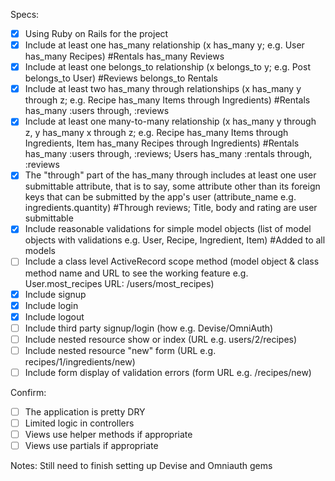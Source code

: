 Specs:
- [x] Using Ruby on Rails for the project
- [x] Include at least one has_many relationship (x has_many y; e.g. User has_many Recipes) #Rentals has_many Reviews
- [x] Include at least one belongs_to relationship (x belongs_to y; e.g. Post belongs_to User) #Reviews belongs_to Rentals
- [x] Include at least two has_many through relationships (x has_many y through z; e.g. Recipe has_many Items through Ingredients) #Rentals has_many :users through, :reviews
- [x] Include at least one many-to-many relationship (x has_many y through z, y has_many x through z; e.g. Recipe has_many Items through Ingredients, Item has_many Recipes through Ingredients) #Rentals has_many :users through, :reviews; Users has_many :rentals through, :reviews
- [x] The "through" part of the has_many through includes at least one user submittable attribute, that is to say, some attribute other than its foreign keys that can be submitted by the app's user (attribute_name e.g. ingredients.quantity) #Through reviews; Title, body and rating are user submittable
- [x] Include reasonable validations for simple model objects (list of model objects with validations e.g. User, Recipe, Ingredient, Item) #Added to all models
- [ ] Include a class level ActiveRecord scope method (model object & class method name and URL to see the working feature e.g. User.most_recipes URL: /users/most_recipes)
- [x] Include signup
- [x] Include login
- [x] Include logout
- [ ] Include third party signup/login (how e.g. Devise/OmniAuth)
- [ ] Include nested resource show or index (URL e.g. users/2/recipes)
- [ ] Include nested resource "new" form (URL e.g. recipes/1/ingredients/new)
- [ ] Include form display of validation errors (form URL e.g. /recipes/new)

Confirm:
- [ ] The application is pretty DRY
- [ ] Limited logic in controllers
- [ ] Views use helper methods if appropriate
- [ ] Views use partials if appropriate

Notes: Still need to finish setting up Devise and Omniauth gems